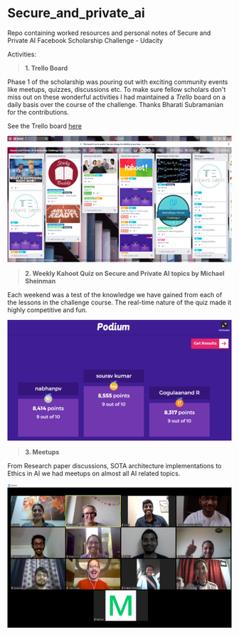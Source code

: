 # Secure_and_private_ai
Repo containing worked resources and personal notes of Secure and Private AI Facebook Scholarship Challenge - Udacity

Activities:

> **1. Trello Board**

Phase 1 of the scholarship was pouring out with exciting community events like meetups, quizzes, discussions etc. To make sure fellow
scholars don't miss out on these wonderful activities I had maintained a *Trello* board on a daily basis over the course of the challenge.
Thanks Bharati Subramanian for the contributions.

See the Trello board [here](https://trello.com/b/0adjqXce/secure-and-private-ai-scholarship-challenge-community-events)

<img src="https://github.com/nabhanabdulla/Secure_and_private_ai/blob/master/trello/img/screenshot.png">


> **2. Weekly Kahoot Quiz on Secure and Private AI topics by Michael Sheinman**

Each weekend was a test of the knowledge we have gained from each of the lessons in the challenge course. The real-time nature of the quiz made it highly competitive and fun. 

<img src="https://github.com/nabhanabdulla/Secure_and_private_ai/blob/master/Screenshots/%2360-day11-kahoot-slack.png">



> **3. Meetups**

From Research paper discussions, SOTA architecture implementations to Ethics in AI we had meetups on almost all AI related topics.

<img src="https://github.com/nabhanabdulla/Secure_and_private_ai/blob/master/Screenshots/%2360-day19-sg-wonder-vision-meetup1.png">
